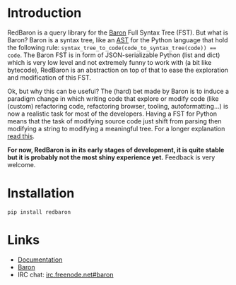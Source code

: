 Introduction
============

RedBaron is a query library for the [Baron](https://github.com/Psycojoker/baron) Full Syntax Tree (FST). But what is
Baron? Baron is a syntax tree, like an
[AST](https://en.wikipedia.org/wiki/Abstract_syntax_tree) for the Python
language that hold the following rule:
<code>syntax_tree_to_code(code_to_syntax_tree(code)) == code</code>. The
Baron FST is in form of JSON-serializable Python (list and dict) which is very
low level and not extremely funny to work with (a bit like bytecode), RedBaron
is an abstraction on top of that to ease the exploration and
modification of this FST.

Ok, but why this can be useful? The (hard) bet made by Baron is to induce a
paradigm change in which writing code that explore or modify code (like
(custom) refactoring code, refactoring browser, tooling, autoformatting…)
is now a realistic task for most of the developers. Having a FST for Python
means that the task of modifying source code just shift from parsing then
modifying a string to modifying a meaningful tree. For a longer explanation
[read this](https://redbaron.readthedocs.org/en/latest/why.html).

**For now, RedBaron is in its early stages of development, it is quite stable
but it is probably not the most shiny experience yet.** Feedback is very welcome.

Installation
============

    pip install redbaron

Links
=====

* [Documentation](https://redbaron.readthedocs.org)
* [Baron](https://github.com/Psycojoker/baron)
* IRC chat: [irc.freenode.net#baron](https://webchat.freenode.net/?channels=%23baron)
